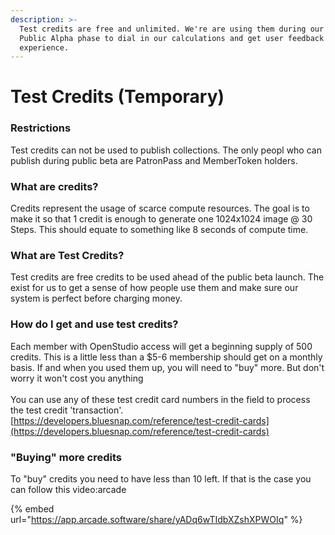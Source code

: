 ```yaml
---
description: >-
  Test credits are free and unlimited. We're are using them during our short
  Public Alpha phase to dial in our calculations and get user feedback on the
  experience.
---
```


# Test Credits (Temporary)

### Restrictions

Test credits can not be used to publish collections. The only peopl who can publish during public beta are PatronPass and MemberToken holders.

### What are credits?

Credits represent the usage of scarce compute resources. The goal is to make it so that 1 credit is enough to generate one 1024x1024 image @ 30 Steps. This should equate to something like 8 seconds of compute time.

### What are Test Credits?

Test credits are free credits to be used ahead of the public beta launch. The exist for us to get a sense of how people use them and make sure our system is perfect before charging money.

### How do I get and use test credits?

Each member with OpenStudio access will get a beginning supply of 500 credits. This is a little less than a $5-6 membership should get on a monthly basis. If and when you used them up, you will need to "buy" more. But don't worry it won't cost you anything \
\
You can use any of these test credit card numbers in the field to process the test credit 'transaction'. \
[https://developers.bluesnap.com/reference/test-credit-cards](https://developers.bluesnap.com/reference/test-credit-cards)

### "Buying" more credits

To "buy" credits you need to have less than 10 left. If that is the case you can follow this video:arcade

{% embed url="https://app.arcade.software/share/yADq6wTIdbXZshXPWOIq" %}
